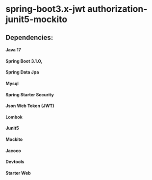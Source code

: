 # spring-boot3.x-jwt authorization-junit5-mockito## Dependencies:#### Java 17#### Spring Boot 3.1.0,#### Spring Data Jpa#### Mysql#### Spring Starter Security#### Json Web Token (JWT)#### Lombok#### Junit5#### Mockito#### Jacoco#### Devtools#### Starter Web